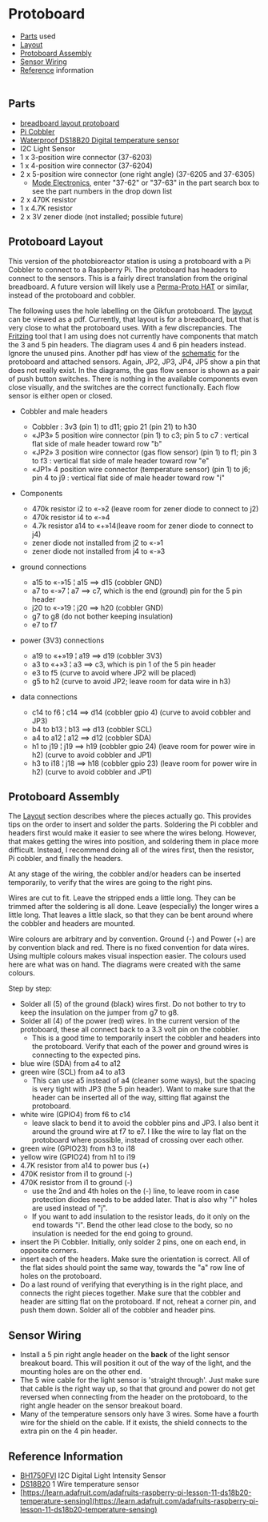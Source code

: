 ﻿# Protoboard

* [Parts](#link_parts) used
* [Layout](#link_layout)
* [Protoboard Assembly](#link_assembly)
* [Sensor Wiring](#link_wiring)
* [Reference](#link_reference) information
</br></br>

## <a name="link_parts"></a>Parts

* [breadboard layout protoboard](http://www.gikfun.com/electronic-pcb-board-c-60/3x-solderable-breadboard-gold-plated-finish-proto-board-pcb-p-725.html)
* [Pi Cobbler](https://www.adafruit.com/product/2029)
* [Waterproof DS18B20 Digital temperature sensor](https://www.adafruit.com/product/381)
* I2C Light Sensor
* 1 x 3-position wire connector (37-6203)
* 1 x 4-position wire connector (37-6204)
* 2 x 5-position wire connector (one right angle)  (37-6205 and 37-6305)
  * [Mode Electronics](http://mode-elec.com/), enter "37-62" or "37-63" in the part search box to see the part numbers in the drop down list
* 2 x 470K resistor
* 1 x 4.7K resistor
* 2 x 3V zener diode (not installed; possible future)

## <a name="link_layout"></a>Protoboard Layout

This version of the photobioreactor station is using a protoboard with a Pi Cobbler to connect to a Raspberry Pi.  The protoboard has headers to connect to the sensors.  This is a fairly direct translation from the original breadboard.  A future version will likely use a [Perma-Proto HAT](https://www.adafruit.com/product/2310) or similar, instead of the protoboard and cobbler.

The following uses the hole labelling on the Gikfun protoboard.  The [layout](breadboard_layout.pdf) can be viewed as a pdf.  Currently, that layout is for a breadboard, but that is very close to what the protoboard uses.  With a few discrepancies.  The [Fritzing](http://fritzing.org/) tool that I am using does not currently have components that match the 3 and 5 pin headers.  The diagram uses 4 and 6 pin headers instead.  Ignore the unused pins.  Another pdf has view of the [schematic](protoboard_schematic.pdf) for the protoboard and attached sensors.  Again, JP2, JP3, JP4, JP5 show a pin that does not really exist.  In the diagrams, the gas flow sensor is shown as a pair of push button switches.  There is nothing in the available components even close visually, and the switches are the correct functionally.  Each flow sensor is either open or closed.

* Cobbler and male headers
  * Cobbler : 3v3 (pin 1) to d11; gpio 21 (pin 21) to h30
  * «JP3» 5 position wire connector (pin 1) to c3; pin 5 to c7 : vertical flat side of male header toward row "b"
  * «JP2» 3 position wire connector (gas flow sensor) (pin 1) to f1; pin 3 to f3 : vertical flat side of male header toward row "e"
  * «JP1» 4 position wire connector (temperature sensor) (pin 1) to j6; pin 4 to j9 : vertical flat side of male header toward row "i"

* Components
  * 470k resistor i2 to «-»2 (leave room for zener diode to connect to j2)
  * 470k resistor i4 to «-»4
  * 4.7k resistor a14 to «+»14(leave room for zener diode to connect to j4)
  * zener diode not installed from j2 to «-»1
  * zener diode not installed from j4 to «-»3

* ground connections
  * a15 to «-»15 ¦ a15 ==> d15 (cobbler GND)
  * a7 to «-»7 ¦ a7 ==> c7, which is the end (ground) pin for the 5 pin header
  * j20 to «-»19 ¦ j20 ==> h20 (cobbler GND)
  * g7 to g8 (do not bother keeping insulation)
  * e7 to f7

* power (3V3) connections
  * a19 to «+»19 ¦ a19 ==> d19 (cobbler 3V3)
  * a3 to «+»3 ¦ a3 ==> c3, which is pin 1 of the 5 pin header
  * e3 to f5 (curve to avoid where JP2 will be placed)
  * g5 to h2 (curve to avoid JP2; leave room for data wire in h3)

* data connections
  * c14 to f6 ¦ c14 ==> d14 (cobbler gpio 4) (curve to avoid cobbler and JP3)
  * b4 to b13 ¦ b13 ==> d13 (cobbler SCL)
  * a4 to a12 ¦ a12 ==> d12 (cobbler SDA)
  * h1 to j19 ¦ j19 ==> h19 (cobbler gpio 24) (leave room for power wire in h2) (curve to avoid cobbler and JP1)
  * h3 to i18 ¦ j18 ==> h18 (cobbler gpio 23) (leave room for power wire in h2) (curve to avoid cobbler and JP1)

## <a name="link_assembly"></a>Protoboard Assembly

The [Layout](#link_layout) section describes where the pieces actually go.  This provides tips on the order to insert and solder the parts.  Soldering the Pi cobbler and headers first would make it easier to see where the wires belong.  However, that makes getting the wires into position, and soldering them in place more difficult.  Instead, I recommend doing all of the wires first, then the resistor, Pi cobbler, and finally the headers.

At any stage of the wiring, the cobbler and/or headers can be inserted temporarily, to verify that the wires are going to the right pins.

Wires are cut to fit.  Leave the stripped ends a little long.  They can be trimmed after the soldering is all done.  Leave (especially) the longer wires a little long.  That leaves a little slack, so that they can be bent around where the cobbler and headers are mounted.

Wire colours are arbitrary and by convention.  Ground (-) and Power (+) are by convention black and red.  There is no fixed convention for data wires.  Using multiple colours makes visual inspection easier.  The colours used here are what was on hand.  The diagrams were created with the same colours.

Step by step:

* Solder all (5) of the ground (black) wires first.  Do not bother to try to keep the insulation on the jumper from g7 to g8.
* Solder all (4) of the power (red) wires.  In the current version of the protoboard, these all connect back to a 3.3 volt pin on the cobbler.
  * This is a good time to temporarily insert the cobbler and headers into the protoboard.  Verify that each of the power and ground wires is connecting to the expected pins.
* blue wire (SDA) from a4 to a12
* green wire (SCL) from a4 to a13
  * This can use a5 instead of a4 (cleaner some ways), but the spacing is very tight with JP3 (the 5 pin header).  Want to make sure that the header can be inserted all of the way, sitting flat against the protoboard.
* white wire (GPIO4) from f6 to c14
  * leave slack to bend it to avoid the cobbler pins and JP3.  I also bent it around the ground wire at f7 to e7.  I like the wire to lay flat on the protoboard where possible, instead of crossing over each other.
* green wire (GPIO23) from h3 to i18
* yellow wire (GPIO24) from h1 to i19
* 4.7K resistor from a14 to power bus (+)
* 470K resistor from i1 to ground (-)
* 470K resistor from i1 to ground (-)
  * use the 2nd and 4th holes on the (-) line, to leave room in case protection diodes needs to be added later.  That is also why "i" holes are used instead of "j".
  * If you want to add insulation to the resistor leads, do it only on the end towards "i".  Bend the other lead close to the body, so no insulation is needed for the end going to ground.
* insert the Pi Cobbler.  Initially, only solder 2 pins, one on each end, in opposite corners.
* insert each of the headers.  Make sure the orientation is correct. All of the flat sides should point the same way, towards the "a" row line of holes on the protoboard.
* Do a last round of verifying that everything is in the right place, and connects the right pieces together.  Make sure that the cobbler and header are sitting flat on the protoboard.  If not, reheat a corner pin, and push them down.  Solder all of the cobbler and header pins.

## <a name="link_wiring"></a>Sensor Wiring

* Install a 5 pin right angle header on the **back** of the light sensor breakout board.  This will position it out of the way of the light, and the mounting holes are on the other end.
* The 5 wire cable for the light sensor is 'straight through'.  Just make sure that cable is the right way up, so that that ground and power do not get reversed when connecting from the header on the protoboard, to the right angle header on the sensor breakout board.
* Many of the temperature sensors only have 3 wires.  Some have a fourth wire for the shield on the cable.  If it exists, the shield connects to the extra pin on the 4 pin header.

## <a name="link_reference"></a>Reference Information

* [BH1750FVI](https://www.raspberrypi-spy.co.uk/2015/03/bh1750fvi-i2c-digital-light-intensity-sensor/) I2C Digital Light Intensity Sensor
* [DS18B20](https://www.adafruit.com/product/381) 1 Wire temperature sensor
* [https://learn.adafruit.com/adafruits-raspberry-pi-lesson-11-ds18b20-temperature-sensing](https://learn.adafruit.com/adafruits-raspberry-pi-lesson-11-ds18b20-temperature-sensing)

